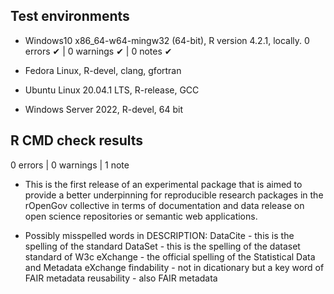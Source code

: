 ## Test environments

* Windows10 x86_64-w64-mingw32 (64-bit), R version 4.2.1, locally.
0 errors ✔ | 0 warnings ✔ | 0 notes ✔

* Fedora Linux, R-devel, clang, gfortran
* Ubuntu Linux 20.04.1 LTS, R-release, GCC
* Windows Server 2022, R-devel, 64 bit

## R CMD check results

0 errors | 0 warnings | 1 note

* This is the first release of an experimental package that is aimed to provide a better underpinning for reproducible research packages in the rOpenGov collective in terms of 
documentation and data release on open science repositories or semantic web applications.

* Possibly misspelled words in DESCRIPTION:
    DataCite - this is the spelling of the standard
    DataSet - this is the spelling of the dataset standard of W3c
    eXchange - the official spelling of the Statistical Data and Metadata eXchange
    findability - not in dicationary but a key word of FAIR metadata
    reusability - also FAIR metadata

